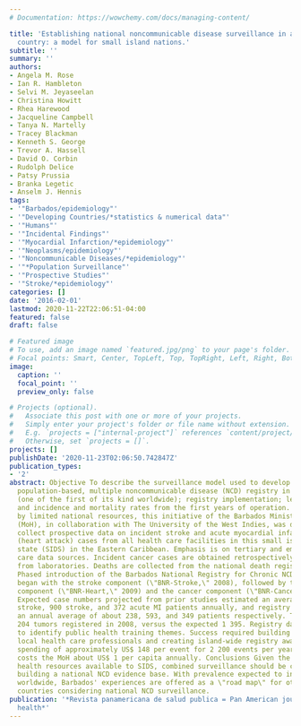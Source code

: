 ```yaml
---
# Documentation: https://wowchemy.com/docs/managing-content/

title: 'Establishing national noncommunicable disease surveillance in a developing
  country: a model for small island nations.'
subtitle: ''
summary: ''
authors:
- Angela M. Rose
- Ian R. Hambleton
- Selvi M. Jeyaseelan
- Christina Howitt
- Rhea Harewood
- Jacqueline Campbell
- Tanya N. Martelly
- Tracey Blackman
- Kenneth S. George
- Trevor A. Hassell
- David O. Corbin
- Rudolph Delice
- Patsy Prussia
- Branka Legetic
- Anselm J. Hennis
tags:
- '"Barbados/epidemiology"'
- '"Developing Countries/*statistics & numerical data"'
- '"Humans"'
- '"Incidental Findings"'
- '"Myocardial Infarction/*epidemiology"'
- '"Neoplasms/epidemiology"'
- '"Noncommunicable Diseases/*epidemiology"'
- '"*Population Surveillance"'
- '"Prospective Studies"'
- '"Stroke/*epidemiology"'
categories: []
date: '2016-02-01'
lastmod: 2020-11-22T22:06:51-04:00
featured: false
draft: false

# Featured image
# To use, add an image named `featured.jpg/png` to your page's folder.
# Focal points: Smart, Center, TopLeft, Top, TopRight, Left, Right, BottomLeft, Bottom, BottomRight.
image:
  caption: ''
  focal_point: ''
  preview_only: false

# Projects (optional).
#   Associate this post with one or more of your projects.
#   Simply enter your project's folder or file name without extension.
#   E.g. `projects = ["internal-project"]` references `content/project/deep-learning/index.md`.
#   Otherwise, set `projects = []`.
projects: []
publishDate: '2020-11-23T02:06:50.742847Z'
publication_types:
- '2'
abstract: Objective To describe the surveillance model used to develop the first national,
  population-based, multiple noncommunicable disease (NCD) registry in the Caribbean
  (one of the first of its kind worldwide); registry implementation; lessons learned;
  and incidence and mortality rates from the first years of operation. Methods Driven
  by limited national resources, this initiative of the Barbados Ministry of Health
  (MoH), in collaboration with The University of the West Indies, was designed to
  collect prospective data on incident stroke and acute myocardial infarction (MI)
  (heart attack) cases from all health care facilities in this small island developing
  state (SIDS) in the Eastern Caribbean. Emphasis is on tertiary and emergency health
  care data sources. Incident cancer cases are obtained retrospectively, primarily
  from laboratories. Deaths are collected from the national death register. Results
  Phased introduction of the Barbados National Registry for Chronic NCDs (\"the BNR\")
  began with the stroke component (\"BNR-Stroke,\" 2008), followed by the acute MI
  component (\"BNR-Heart,\" 2009) and the cancer component (\"BNR-Cancer,\" 2010).
  Expected case numbers projected from prior studies estimated an average of 378 first-ever
  stroke, 900 stroke, and 372 acute MI patients annually, and registry data showed
  an annual average of about 238, 593, and 349 patients respectively. There were 1
  204 tumors registered in 2008, versus the expected 1 395. Registry data were used
  to identify public health training themes. Success required building support from
  local health care professionals and creating island-wide registry awareness. With
  spending of approximately US$ 148 per event for 2 200 events per year, the program
  costs the MoH about US$ 1 per capita annually. Conclusions Given the limited absolute
  health resources available to SIDS, combined surveillance should be considered for
  building a national NCD evidence base. With prevalence expected to increase further
  worldwide, Barbados' experiences are offered as a \"road map\" for other limited-resource
  countries considering national NCD surveillance.
publication: '*Revista panamericana de salud publica = Pan American journal of public
  health*'
---
```

